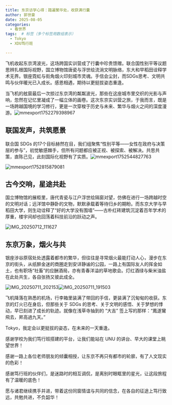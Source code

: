 ```yaml
---
title: 东京访学心得：踏遍繁华处，收获满行囊
author: 郭世豪
date: 2025-08-05 
categories:  
  - 看世界
tags:  # 标签（多个标签用数组表示）
  - Tokyo
  - XDU笃行班

---
```

飞机收起东京湾波光，这场跨国实训营成了行囊中珍贵馈赠。联合国性别平等议题思辨扎根国际视野，国立博物馆唐瓷与浮世绘流淌文明脉络，东大和早稻田诠释学术无界。银座霓虹与街角烟火印刻城市灵魂。手信会尘封，而SDGs思考、文明共鸣与伙伴暖光已入成长。感恩相遇，期待以更挺拔姿态重逢。 

<!-- more -->

当飞机的舷窗最后一次掠过东京湾的粼粼波光，那些在这座城市里交织的光影与声响，忽然在记忆里凝成了一幅立体的画卷。这次东京实训营之旅，于我而言，既是一场跨越国境的学习修行，更是一次穿梭于历史与未来、繁华与烟火之间的深度漫游。![mmexport1752279398967](/images/Tokyo/mmexport1752279398967.jpg)

## 联国发声，共筑愿景

 联合国  SDGs 的17个目标赫然在目，我们组聚焦“性别平等——女性在政府与决策层的参与”，初觉敏感棘手，但所有问题都应被正视、被探索、被解决。共思共策，直陈己见，此刻国际化视野有了实质。![mmexport1752544827763](/images/Tokyo/mmexport1752544827763.jpg)

![mmexport1752815879081](assets/mmexport1752815879081.jpg)

## 古今交响，星途共赴

国立博物馆的展柜里，唐代青瓷与江户浮世绘隔窗对望，仿佛在进行一场跨越时空的文明对话；远洋馆中静卧的文物，默默承载着等待归乡的期盼。而东京大学与早稻田大学，则生动诠释了“好的大学没有围墙”——古朴红砖建筑沉淀着百年学术的厚重，楼宇间却也回荡着科技前沿的跃动之声。

![IMG_20250712_111627](/images/Tokyo/IMG_20250712_111627.jpg)

## 东京万象，烟火与共

银座涉谷原宿处处透露着都市的繁华，但往往是寻常烟火最能打动人心，漫步在东京的街头，从纸醉金迷的商圈走到安详静谧的公园，一路上有国际友人的挥金如土，也有职场“社畜”的应酬酒局，亦有青春洋溢的草地歌会。灯红酒绿与柴米油盐在此处共生，各自张扬又彼此成全。

![IMG_20250711_202153](/images/Tokyo/IMG_20250711_202153.jpg)![IMG_20250711_191503](/images/Tokyo/IMG_20250711_191503.jpg)

飞机降落在熟悉的机场，行李箱里装满了带回的手信，更装满了沉甸甸的收获。东京的灯火已在身后，但那些关于 SDGs 的思考、关于文明的感悟、关于梦想的悸动，早已刻进了成长的轨迹。就像在浅草寺抽到的 “大吉” 签上写的那样：“鳳遂鸞飛去，昇高過九天。”

Tokyo，我定会以更挺拔的姿态，在未来的一天重逢。

感谢学校为我们笃行班搭建的平台，让我们能站在 UNU 的讲台、早大的课堂上眺望世界！

感谢一路上各位老师朋友的倾囊相授，让东京不再只有都市的轮廓，有了人文现实的色彩！

感谢笃行班的伙伴们，是迷路时的相互调侃，是离别时眼眶里的星光，让这段旅程有了温暖的底色！

愿与诸君继续携手并进，带着这份同窗情谊与共同的信念，在各自的征途上笃行致远，共勉共进，不负韶华！